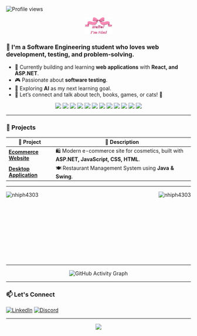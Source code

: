 ![Profile views](https://komarev.com/ghpvc/?username=aj7tt&color=green) 
<p align="center">
  <a href="https://github.com/nhiph4303">
    <img width="15%" alt="Hello, I'm Nini" src="./assets/nini.png" />
  </a>
</p>

### 🌷 I'm a Software Engineering student who loves web development, testing, and problem-solving.

- 🔭 Currently building and learning **web applications** with **React, and ASP.NET**.  
- 🎮 Passionate about **software testing**.  
- 🌱 Exploring **AI** as my next learning goal.  
- 💬 Let’s connect and talk about tech, books, games, or cats! 🚀  

<p align="center">
  <img src="https://img.shields.io/badge/Java-ED8B00?style=for-the-badge&logo=java&logoColor=white"/>
  <img src="https://img.shields.io/badge/JavaScript-F7DF1E?style=for-the-badge&logo=javascript&logoColor=black"/>
  <img src="https://img.shields.io/badge/TypeScript-3178C6?style=for-the-badge&logo=typescript&logoColor=white"/>
  <img src="https://img.shields.io/badge/Figma-F24E1E?style=for-the-badge&logo=figma&logoColor=white"/>
  <img src="https://img.shields.io/badge/HTML-E34F26?style=for-the-badge&logo=html5&logoColor=white"/>
  <img src="https://img.shields.io/badge/CSS-1572B6?style=for-the-badge&logo=css3&logoColor=white"/>
  <img src="https://img.shields.io/badge/PHP-777BB4?style=for-the-badge&logo=php&logoColor=white"/>
  <img src="https://img.shields.io/badge/React-20232A?style=for-the-badge&logo=react&logoColor=61DAFB"/>
  <img src="https://img.shields.io/badge/.NET-5C2D91?style=for-the-badge&logo=.net&logoColor=white"/>
  <img src="https://img.shields.io/badge/MySQL-005C84?style=for-the-badge&logo=mysql&logoColor=white"/>
  <img src="https://img.shields.io/badge/Git-F05032?style=for-the-badge&logo=git&logoColor=white"/>
  <img src="https://img.shields.io/badge/GitHub-181717?style=for-the-badge&logo=github&logoColor=white"/>
</p>


---
### 🔭 Projects  

| 📝 Project | 📄 Description |
|-------------|-----------------------------------------------------------------------|
| **[Ecommerce Website](https://github.com/nhiph4303/cosmetic-ecommerce-website)** | 🛍️ Modern e-commerce site for cosmetics, built with **ASP.NET, JavaScript, CSS, HTML**. |
| **[Desktop Application](https://github.com/nhiph4303/Restaurant-management-system)** | 🍽️ Restaurant Management System using **Java & Swing**. |

---
<div style="display: flex; flex-wrap: wrap; justify-content: space-between; align-items: stretch; gap: 10px;">
  <img height=185 style="object-fit: contain;" src="https://github-readme-stats.vercel.app/api/top-langs?username=nhiph4303&show_icons=true&locale=en&layout=compact&theme=prussian&border_radius=15&hide_border=true" alt="nhiph4303" />
  <img height=185 style="object-fit: contain;" src="https://streak-stats.demolab.com/?user=nhiph4303&theme=prussian&border_radius=15&hide_border=true" alt="nhiph4303" />
</div>

---
<p align="center">
  <img src="https://github-readme-activity-graph.vercel.app/graph?username=nhiph4303&bg_color=000105&color=ffffff&line=37a939&point=0e7500&area=true&hide_border=true" alt="GitHub Activity Graph" />
</p>

---
### 📫 Let's Connect
<p align="left">
<a href="https://www.linkedin.com/in/nhiphan4303/" target="blank"><img align="center" src="https://raw.githubusercontent.com/rahuldkjain/github-profile-readme-generator/master/src/images/icons/Social/linked-in-alt.svg" alt="LinkedIn" height="30" width="40" /></a>
<a href="https://discord.com/users/888300109618618389" target="blank"><img align="center" src="https://raw.githubusercontent.com/rahuldkjain/github-profile-readme-generator/master/src/images/icons/Social/discord.svg" alt="Discord" height="40" width="40" />
</a>
</p>


---
<p align="center">
  <img src="https://media0.giphy.com/media/v1.Y2lkPTc5MGI3NjExanhpZWRlaG56dWdwYWYwYTlicXZodnFjcTlpMDJjZGhnZzdqanp4ZSZlcD12MV9pbnRlcm5hbF9naWZfYnlfaWQmY3Q9Zw/xUPGcoAz42EifznB5u/giphy.gif" width="500"/>
</p>
